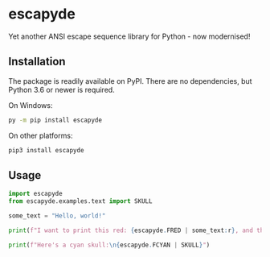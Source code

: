 # escapyde

Yet another ANSI escape sequence library for Python - now modernised!

## Installation

The package is readily available on PyPI. There are no dependencies, but Python 3.6 or newer is required.

On Windows:

```sh
py -m pip install escapyde
```

On other platforms:

```sh
pip3 install escapyde
```

## Usage

```py
import escapyde
from escapyde.examples.text import SKULL

some_text = "Hello, world!"

print(f"I want to print this red: {escapyde.FRED | some_text:r}, and this yellow: {escapyde.FYELLOW | 'Hi!'}.")

print(f"Here's a cyan skull:\n{escapyde.FCYAN | SKULL}")
```
